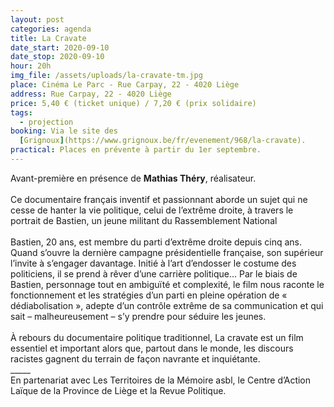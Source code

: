 ```yaml
---
layout: post
categories: agenda
title: La Cravate
date_start: 2020-09-10
date_stop: 2020-09-10
hour: 20h
img_file: /assets/uploads/la-cravate-tm.jpg
place: Cinéma Le Parc - Rue Carpay, 22 - 4020 Liège
address: Rue Carpay, 22 - 4020 Liège
price: 5,40 € (ticket unique) / 7,20 € (prix solidaire)
tags:
  - projection
booking: Via le site des
  [Grignoux](https://www.grignoux.be/fr/evenement/968/la-cravate).
practical: Places en prévente à partir du 1er septembre.
---
```

Avant-première en présence de **Mathias Théry**, réalisateur.\
\
Ce documentaire français inventif et passionnant aborde un sujet qui ne cesse de hanter la vie politique, celui de l’extrême droite, à travers le portrait de Bastien, un jeune militant du Rassemblement National\
\
Bastien, 20 ans, est membre du parti d’extrême droite depuis cinq ans. Quand s’ouvre la dernière campagne présidentielle française, son supérieur l’invite à s’engager davantage. Initié à l’art d’endosser le costume des politiciens, il se prend à rêver d’une carrière politique… Par le biais de Bastien, personnage tout en ambiguïté et complexité, le film nous raconte le fonctionnement et les stratégies d’un parti en pleine opération de « dédiabolisation », adepte d’un contrôle extrême de sa communication et qui sait – malheureusement – s’y prendre pour séduire les jeunes.\
\
À rebours du documentaire politique traditionnel, La cravate est un film essentiel et important alors que, partout dans le monde, les discours racistes gagnent du terrain de façon navrante et inquiétante.\
\_\_\_\__\
En partenariat avec Les Territoires de la Mémoire asbl, le Centre d’Action Laïque de la Province de Liège et la Revue Politique.